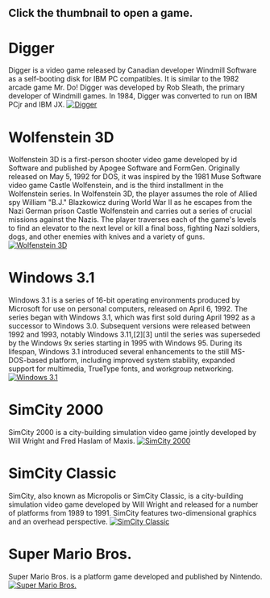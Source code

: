 ## Click the thumbnail to open a game.
# Digger
Digger is a video game released by Canadian developer Windmill Software as a self-booting disk for IBM PC compatibles. It is similar to the 1982 arcade game Mr. Do! Digger was developed by Rob Sleath, the primary developer of Windmill games. In 1984, Digger was converted to run on IBM PCjr and IBM JX.
[![Digger](https://user-images.githubusercontent.com/67264530/130066256-b6f6913e-3d1f-4fbc-a846-38ebfb210390.png)](play.html?game=games%2Fdigger-v3.jsdos)
# Wolfenstein 3D
Wolfenstein 3D is a first-person shooter video game developed by id Software and published by Apogee Software and FormGen. Originally released on May 5, 1992 for DOS, it was inspired by the 1981 Muse Software video game Castle Wolfenstein, and is the third installment in the Wolfenstein series. In Wolfenstein 3D, the player assumes the role of Allied spy William "B.J." Blazkowicz during World War II as he escapes from the Nazi German prison Castle Wolfenstein and carries out a series of crucial missions against the Nazis. The player traverses each of the game's levels to find an elevator to the next level or kill a final boss, fighting Nazi soldiers, dogs, and other enemies with knives and a variety of guns.
[![Wolfenstein 3D](https://user-images.githubusercontent.com/67264530/130067008-a92d948b-d69e-4dc5-b384-a5d15f439755.png)](play.html?game=games%2Fwolf14ms.jsdos)
# Windows 3.1
Windows 3.1 is a series of 16-bit operating environments produced by Microsoft for use on personal computers, released on April 6, 1992. The series began with Windows 3.1, which was first sold during April 1992 as a successor to Windows 3.0. Subsequent versions were released between 1992 and 1993, notably Windows 3.11,[2][3] until the series was superseded by the Windows 9x series starting in 1995 with Windows 95. During its lifespan, Windows 3.1 introduced several enhancements to the still MS-DOS-based platform, including improved system stability, expanded support for multimedia, TrueType fonts, and workgroup networking.
[![Windows 3.1](https://user-images.githubusercontent.com/67264530/130067574-f034b5aa-9538-4b55-827d-4358516e606c.png)](play.html?game=games%2FWindows31.jsdos)
# SimCity 2000
SimCity 2000 is a city-building simulation video game jointly developed by Will Wright and Fred Haslam of Maxis.
[![SimCity 2000](https://user-images.githubusercontent.com/67264530/130068158-7f22e457-5aa4-4c18-bcbc-1781df7b14c1.png)](play.html?game=games%2FSimCity2000.jsdos)
# SimCity Classic
SimCity, also known as Micropolis or SimCity Classic, is a city-building simulation video game developed by Will Wright and released for a number of platforms from 1989 to 1991. SimCity features two-dimensional graphics and an overhead perspective.
[![SimCity Classic](https://user-images.githubusercontent.com/67264530/130068796-79fe9c92-07c4-40e1-9b5e-ef4c5c4cb56f.png)](play.html?game=games%2FSimCity.jsdos)
# Super Mario Bros.
Super Mario Bros. is a platform game developed and published by Nintendo.
[![Super Mario Bros.](https://user-images.githubusercontent.com/67264530/130069230-c642debf-b21e-4414-9b6e-e7ae7ab7cea7.png)](play.html?game=games%2FSuperMarioBros.jsdos)
